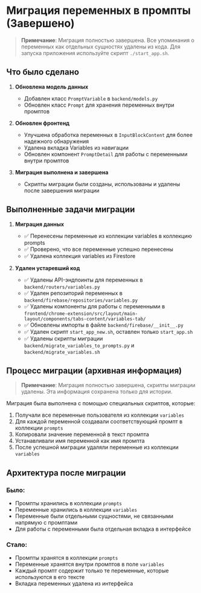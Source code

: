 # Миграция переменных в промпты (Завершено)

> **Примечание**: Миграция полностью завершена. Все упоминания о переменных как отдельных сущностях удалены из кода. Для запуска приложения используйте скрипт `./start_app.sh`.

## Что было сделано

1. **Обновлена модель данных**
   - Добавлен класс `PromptVariable` в `backend/models.py`
   - Обновлен класс `Prompt` для хранения переменных внутри промптов

2. **Обновлен фронтенд**
   - Улучшена обработка переменных в `InputBlockContent` для более надежного обнаружения
   - Удалена вкладка Variables из навигации
   - Обновлен компонент `PromptDetail` для работы с переменными внутри промптов

3. **Миграция выполнена и завершена**
   - Скрипты миграции были созданы, использованы и удалены после завершения миграции

## Выполненные задачи миграции

1. **Миграция данных**
   - ✅ Перенесены переменные из коллекции variables в коллекцию prompts
   - ✅ Проверено, что все переменные успешно перенесены
   - ✅ Удалена коллекция variables из Firestore

2. **Удален устаревший код**
   - ✅ Удалены API-эндпоинты для переменных в `backend/routers/variables.py`
   - ✅ Удален репозиторий переменных в `backend/firebase/repositories/variables.py`
   - ✅ Удалены компоненты для работы с переменными в `frontend/chrome-extension/src/layout/main-layout/components/tabs-content/variables-tab/`
   - ✅ Обновлены импорты в файле `backend/firebase/__init__.py`
   - ✅ Удален скрипт `start_app_new.sh`, оставлен только `start_app.sh`
   - ✅ Удалены скрипты миграции `backend/migrate_variables_to_prompts.py` и `backend/migrate_variables.sh`

## Процесс миграции (архивная информация)

> **Примечание**: Миграция полностью завершена, скрипты миграции удалены. Эта информация сохранена только для истории.

Миграция была выполнена с помощью специальных скриптов, которые:
1. Получали все переменные пользователя из коллекции `variables`
2. Для каждой переменной создавали соответствующий промпт в коллекции `prompts`
3. Копировали значение переменной в текст промпта
4. Устанавливали имя переменной как имя промпта
5. После успешной миграции удаляли переменные из коллекции `variables`

## Архитектура после миграции

### Было:
- Промпты хранились в коллекции `prompts`
- Переменные хранились в коллекции `variables`
- Переменные были отдельными сущностями, не связанными напрямую с промптами
- Для работы с переменными была отдельная вкладка в интерфейсе

### Стало:
- Промпты хранятся в коллекции `prompts`
- Переменные хранятся внутри промптов в поле `variables`
- Каждый промпт содержит только те переменные, которые используются в его тексте
- Вкладка переменных удалена из интерфейса
